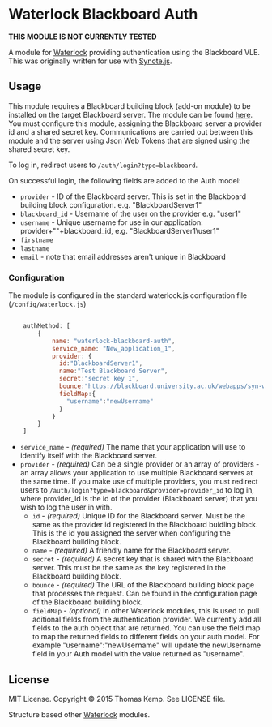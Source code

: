 # Waterlock Blackboard Auth

 **THIS MODULE IS NOT CURRENTLY TESTED**

A module for [Waterlock](http://waterlock.ninja/) providing authentication using the Blackboard VLE. This was originally written for use with [Synote.js](https://github.com/yunjiali/synote.js).

## Usage
This module requires a Blackboard building block (add-on module) to be installed on the target Blackboard server. The module can be found [here](https://github.com/CrispinClark/Blackboard-Waterlock-Authentication-Building-Block). You must configure this module, assigning the Blackboard server a provider id and a shared secret key. Communications are carried out between this module and the server using Json Web Tokens that are signed using the shared secret key.

To log in, redirect users to `/auth/login?type=blackboard`.

On successful login, the following fields are added to the Auth model:
* `provider` - ID of the Blackboard server. This is set in the Blackboard building block configuration. e.g. "BlackboardServer1"
* `blackboard_id` - Username of the user on the provider e.g. "user1"
* `username` - Unique username for use in our application: provider+"\"+blackboard_id, e.g. "BlackboardServer1\user1"
* `firstname`
* `lastname`
* `email` - note that email addresses aren't unique in Blackboard

### Configuration

The module is configured in the standard waterlock.js configuration file (`/config/waterlock.js`)

```js

	authMethod: [
	    {
	        name: "waterlock-blackboard-auth",
	        service_name: "New_application_1",
	        provider: {
	          id:"BlackboardServer1",
	          name:"Test Blackboard Server",
	          secret:"secret key 1",
	          bounce:"https://blackboard.university.ac.uk/webapps/syn-waterlock-blackboard-auth-BBLEARN/SSO.jsp",
	          fieldMap:{
	            "username":"newUsername"
	          }
	        }
	    }
	]

```

* `service_name` - *(required)* The name that your application will use to identify itself with the Blackboard server.
* `provider` - *(required)* Can be a single provider or an array of providers - an array allows your application to use multiple Blackboard servers at the same time. If you make use of multiple providers, you must redirect users to `/auth/login?type=blackboard&provider=provider_id` to log in, where provider_id is the id of the provider (Blackboard server) that you wish to log the user in with.
	* `id` - *(required)* Unique ID for the Blackboard server. Must be the same as the provider id registered in the Blackboard buidling block. This is the id you assigned the server when configuring the Blackboard building block.
	* `name` - *(required)* A friendly name for the Blackboard server.
	* `secret` - *(required)* A secret key that is shared with the Blackboard server. This must be the same as the key registered in the Blackboard building block.
	* `bounce` - *(required)* The URL of the Blackboard building block page that processes the request. Can be found in the configuration page of the Blackboard building block.
	* `fieldMap` - *(optional)* In other Waterlock modules, this is used to pull aditional fields from the authentication provider. We currently add all fields to the auth object that are returned. You can use the field map to map the returned fields to different fields on your auth model. For example "username":"newUsername" will update the newUsername field in your Auth model with the value returned as "username".

## License
MIT License. Copyright © 2015 Thomas Kemp. See LICENSE file.

Structure based other [Waterlock](https://github.com/waterlock) modules.


